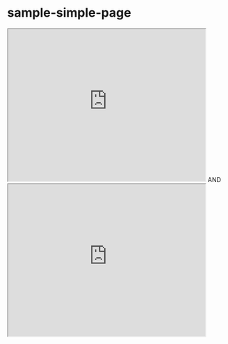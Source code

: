 # sample-simple-page
<iframe src="https://masatoshiueno.github.io/leaflet-map-simple/" width="90%" height="350"></iframe>
AND
 <iframe src="https://masatoshiueno.github.io/leaflet-map-simple/" width="90%" height="350"></iframe>

